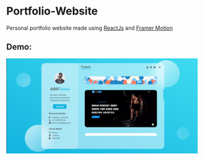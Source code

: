 # Portfolio-Website

Personal portfolio website made using [ReactJs](https://reactjs.org/) and [Framer Motion](https://www.framer.com/motion/)

## Demo:

<img src='./src/assets/projects/Demo.png' width='650' height='auto' >

